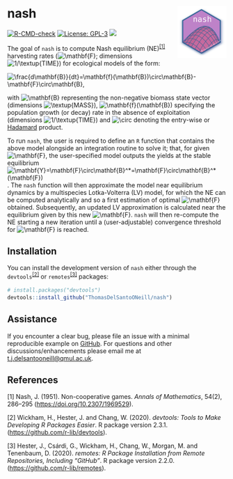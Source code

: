
<!-- README.md is generated from README.Rmd. Please edit that file -->

# nash <a href='https://github.com/ThomasDelSantoONeill/nash'><img src='man/figures/nashlogo.svg' align="right" height="120" />

<!-- badges: start -->

[![R-CMD-check](https://github.com/ThomasDelSantoONeill/nash/actions/workflows/R-CMD-check.yaml/badge.svg)](https://github.com/ThomasDelSantoONeill/nash/actions/workflows/R-CMD-check.yaml)
[![License:
GPL-3](https://img.shields.io/badge/license-GPL--3-blue.svg)](https://cran.r-project.org/web/licenses/GPL-3)
[![](https://img.shields.io/github/languages/code-size/ThomasDelSantoONeill/nash.svg)](https://github.com/ThomasDelSantoONeill/nash)
<!-- badges: end -->

The goal of `nash` is to compute Nash equilibrium
(NE)<sup>[\[1\]](#1)</sup> harvesting rates
(![\mathbf{F}](https://latex.codecogs.com/png.image?%5Cdpi%7B110%7D&space;%5Cbg_white&space;%5Cmathbf%7BF%7D "\mathbf{F}");
dimensions
![1/\textup{TIME}](https://latex.codecogs.com/png.image?%5Cdpi%7B110%7D&space;%5Cbg_white&space;1%2F%5Ctextup%7BTIME%7D "1/\textup{TIME}"))
for ecological models of the form:

![\frac{d\mathbf{B}}{dt}=\mathbf{f}(\mathbf{B})\circ\mathbf{B}-\mathbf{F}\circ\mathbf{B},](https://latex.codecogs.com/png.image?%5Cdpi%7B110%7D&space;%5Cbg_white&space;%5Cfrac%7Bd%5Cmathbf%7BB%7D%7D%7Bdt%7D%3D%5Cmathbf%7Bf%7D%28%5Cmathbf%7BB%7D%29%5Ccirc%5Cmathbf%7BB%7D-%5Cmathbf%7BF%7D%5Ccirc%5Cmathbf%7BB%7D%2C "\frac{d\mathbf{B}}{dt}=\mathbf{f}(\mathbf{B})\circ\mathbf{B}-\mathbf{F}\circ\mathbf{B},")

with
![\mathbf{B}](https://latex.codecogs.com/png.image?%5Cdpi%7B110%7D&space;%5Cbg_white&space;%5Cmathbf%7BB%7D "\mathbf{B}")
representing the non-negative biomass state vector (dimensions
![\textup{MASS}](https://latex.codecogs.com/png.image?%5Cdpi%7B110%7D&space;%5Cbg_white&space;%5Ctextup%7BMASS%7D "\textup{MASS}")),
![\mathbf{f}(\mathbf{B})](https://latex.codecogs.com/png.image?%5Cdpi%7B110%7D&space;%5Cbg_white&space;%5Cmathbf%7Bf%7D%28%5Cmathbf%7BB%7D%29 "\mathbf{f}(\mathbf{B})")
specifying the population growth (or decay) rate in the absence of
exploitation (dimensions
![1/\textup{TIME}](https://latex.codecogs.com/png.image?%5Cdpi%7B110%7D&space;%5Cbg_white&space;1%2F%5Ctextup%7BTIME%7D "1/\textup{TIME}"))
and
![\circ](https://latex.codecogs.com/png.image?%5Cdpi%7B110%7D&space;%5Cbg_white&space;%5Ccirc "\circ")
denoting the entry-wise or
[Hadamard](https://en.wikipedia.org/wiki/Hadamard_product_(matrices))
product.

To run `nash`, the user is required to define an `R` function that
contains the above model alongside an integration routine to solve it;
that, for given
![\mathbf{F}](https://latex.codecogs.com/png.image?%5Cdpi%7B110%7D&space;%5Cbg_white&space;%5Cmathbf%7BF%7D "\mathbf{F}"),
the user-specified model outputs the yields at the stable equilibrium
![\mathbf{Y}=\mathbf{F}\circ\mathbf{B}^\*=\mathbf{F}\circ\mathbf{B}^\*(\mathbf{F})](https://latex.codecogs.com/png.image?%5Cdpi%7B110%7D&space;%5Cbg_white&space;%5Cmathbf%7BY%7D%3D%5Cmathbf%7BF%7D%5Ccirc%5Cmathbf%7BB%7D%5E%2A%3D%5Cmathbf%7BF%7D%5Ccirc%5Cmathbf%7BB%7D%5E%2A%28%5Cmathbf%7BF%7D%29 "\mathbf{Y}=\mathbf{F}\circ\mathbf{B}^*=\mathbf{F}\circ\mathbf{B}^*(\mathbf{F})").
The `nash` function will then approximate the model near equilibrium
dynamics by a multispecies Lotka-Volterra (LV) model, for which the NE
can be computed analytically and so a first estimation of optimal
![\mathbf{F}](https://latex.codecogs.com/png.image?%5Cdpi%7B110%7D&space;%5Cbg_white&space;%5Cmathbf%7BF%7D "\mathbf{F}")
obtained. Subsequently, an updated LV approximation is calculated near
the equilibrium given by this new
![\mathbf{F}](https://latex.codecogs.com/png.image?%5Cdpi%7B110%7D&space;%5Cbg_white&space;%5Cmathbf%7BF%7D "\mathbf{F}").
`nash` will then re-compute the NE starting a new iteration until a
(user-adjustable) convergence threshold for
![\mathbf{F}](https://latex.codecogs.com/png.image?%5Cdpi%7B110%7D&space;%5Cbg_white&space;%5Cmathbf%7BF%7D "\mathbf{F}")
is reached.

## Installation

You can install the development version of `nash` either through the
`devtools`<sup>[\[2\]](#2)</sup> or `remotes`<sup>[\[3\]](#3)</sup>
packages:

``` r
# install.packages("devtools")
devtools::install_github("ThomasDelSantoONeill/nash")
```

## Assistance

If you encounter a clear bug, please file an issue with a minimal
reproducible example on
[GitHub](https://github.com/ThomasDelSantoONeill/nash/issues). For
questions and other discussions/enhancements please email me at
[t.j.delsantooneill@qmul.ac.uk](t.j.delsantooneill@qmul.ac.uk).

## References

<a id="1">\[1\]</a> Nash, J. (1951). Non-cooperative games. <i>Annals of
Mathematics</i>, 54(2), 286–295 (<https://doi.org/10.2307/1969529>).

<a id="2">\[2\]</a> Wickham, H., Hester, J. and Chang, W. (2020).
<i>devtools: Tools to Make Developing R Packages Easier</i>. R package
version 2.3.1. (<https://github.com/r-lib/devtools>).

<a id="3">\[3\]</a> Hester, J., Csárdi, G., Wickham, H., Chang, W.,
Morgan, M. and Tenenbaum, D. (2020). <i>remotes: R Package Installation
from Remote Repositories, Including “GitHub”</i>. R package version
2.2.0. (<https://github.com/r-lib/remotes>).
